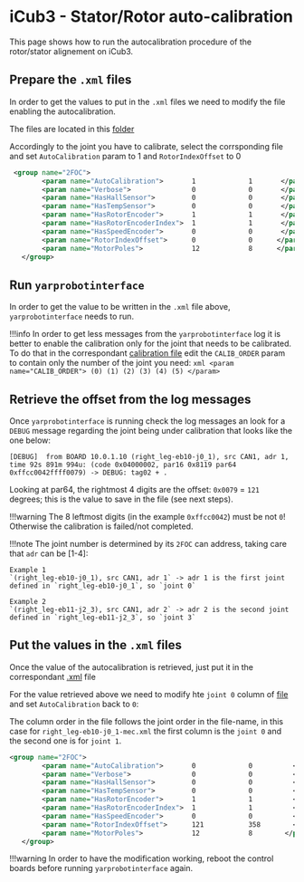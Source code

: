 # iCub3 - Stator/Rotor auto-calibration
This page shows how to run the autocalibration procedure of the rotor/stator alignement on iCub3.

## Prepare the `.xml` files
In order to get the values to put in the `.xml` files we need to modify the file enabling the autocalibration.

The files are located in this [folder](https://github.com/robotology/robots-configuration/tree/master/iCubGenova09/hardware/mechanicals)

Accordingly to the joint you have to calibrate, select the corrsponding file and set `AutoCalibration` param to 1 and `RotorIndexOffset` to 0

```xml
 <group name="2FOC">
        <param name="AutoCalibration">       1             1       </param>
        <param name="Verbose">               0             0       </param>
        <param name="HasHallSensor">         0             0       </param>
        <param name="HasTempSensor">         0             0       </param>
        <param name="HasRotorEncoder">       1             1       </param>
        <param name="HasRotorEncoderIndex">  1             1       </param>
        <param name="HasSpeedEncoder">       0             0       </param>
        <param name="RotorIndexOffset">      0             0      </param>
        <param name="MotorPoles">            12            8      </param>
   </group>
```

## Run `yarprobotinterface` 
In order to get the value to be written in the `.xml` file above, `yarprobotinterface` needs to run.

!!!info
    In order to get less messages from the `yarprobotinterface` log it is better to enable the calibration only for the joint that needs to be calibrated.
    To do that in the correspondant [calibration file](https://github.com/robotology/robots-configuration/tree/master/iCubGenova09/calibrators) edit the `CALIB_ORDER` param to contain only the number of the joint you need:
    ```xml
                <param name="CALIB_ORDER"> (0) (1) (2) (3) (4) (5) </param>
    ```

## Retrieve the offset from the log messages
Once `yarprobotinterface` is running check the log messages an look for a `DEBUG` message regarding the joint being under calibration that looks like the one below:

```
[DEBUG]  from BOARD 10.0.1.10 (right_leg-eb10-j0_1), src CAN1, adr 1, time 92s 891m 994u: (code 0x04000002, par16 0x8119 par64 0xffcc0042ffff0079) -> DEBUG: tag02 + .
```

Looking at par64, the rightmost 4 digits are the offset: `0x0079` = `121` degrees; this is the value to save in the file (see next steps). 

!!!warning
    The 8 leftmost digits (in the example `0xffcc0042`) must be not `0`!<br>
    Otherwise the calibration is failed/not completed. 

!!!note
    The joint number is determined by its `2FOC` can address, taking care that `adr` can be [1-4]: 
    
    Example 1
    `(right_leg-eb10-j0_1), src CAN1, adr 1` -> adr 1 is the first joint defined in `right_leg-eb10-j0_1`, so `joint 0`

    Example 2
    `(right_leg-eb11-j2_3), src CAN1, adr 2` -> adr 2 is the second joint defined in `right_leg-eb11-j2_3`, so `joint 3`


## Put the values in the `.xml` files
Once the value of the autocalibration is retrieved, just put it in the correspondant [.xml](https://github.com/robotology/robots-configuration/tree/master/iCubGenova09/hardware/mechanicals) file

For the value retrieved above we need to modify hte `joint 0` column of [file](https://github.com/davidetome/robots-configuration/blob/master/iCubGenova09/hardware/mechanicals/right_leg-eb10-j0_1-mec.xml) and set `AutoCalibration` back to `0`:

The column order in the file follows the joint order in the file-name, in this case for `right_leg-eb10-j0_1-mec.xml` the first column is the `joint 0` and the second one is for `joint 1`.


```xml
<group name="2FOC">
        <param name="AutoCalibration">       0             0          </param>
        <param name="Verbose">               0             0          </param>
        <param name="HasHallSensor">         0             0          </param>
        <param name="HasTempSensor">         0             0          </param>
        <param name="HasRotorEncoder">       1             1          </param>
        <param name="HasRotorEncoderIndex">  1             1          </param>
        <param name="HasSpeedEncoder">       0             0          </param>
        <param name="RotorIndexOffset">      121           358        </param>
        <param name="MotorPoles">            12            8        </param>
   </group>
```

!!!warning
    In order to have the modification working, reboot the control boards before running `yarprobotinterface` again. 
